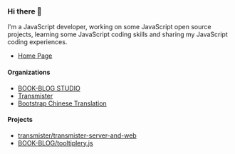 ### Hi there 👋

I'm a JavaScript developer, working on some JavaScript open source projects, learning some JavaScript coding skills and sharing my JavaScript coding experiences.

- [Home Page](https://mrwillcom.github.io/)

#### Organizations

- [BOOK-BLOG STUDIO](https://github.com/BOOK-BLOG)
- [Transmister](https://github.com/transmister)
- [Bootstrap Chinese Translation](https://github.com/bootstrap-chinese-translation)

#### Projects

- [transmister/transmister-server-and-web](https://github.com/transmister/transmister-server-and-web)
- [BOOK-BLOG/tooltiplery.js](https://github.com/BOOK-BLOG/tooltiplery.js)

<!--
**MrWillCom/MrWillCom** is a ✨ _special_ ✨ repository because its `README.md` (this file) appears on your GitHub profile.

Here are some ideas to get you started:

- 🔭 I’m currently working on ...
- 🌱 I’m currently learning ...
- 👯 I’m looking to collaborate on ...
- 🤔 I’m looking for help with ...
- 💬 Ask me about ...
- 📫 How to reach me: ...
- 😄 Pronouns: ...
- ⚡ Fun fact: ...
-->
